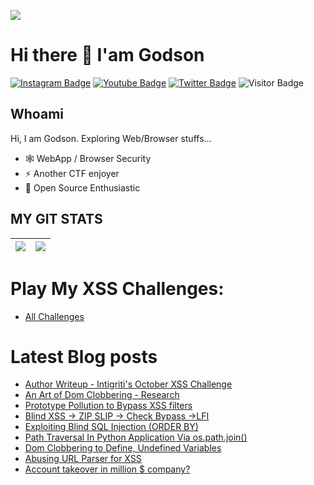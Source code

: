 <a href="https://twitter.com/0xGodson_"><img align="center" src="https://hellofuture.orange.com/app/uploads/2021/04/home-HF_GA-1920x1080-CYBERSECU.gif"/></a>

# Hi there 👋 I'am Godson 


[![Instagram Badge](https://img.shields.io/badge/-0xGodson-purple?style=plastic-square&logo=instagram&logoColor=white&link=https://instagram.com/0xgodson/)](https://instagram.com/0xgodson)
[![Youtube Badge](https://img.shields.io/badge/-0xGodson-red?style=plastic-square&logo=youtube&logoColor=white&link=https://www.youtube.com/codingpotter)](https://www.youtube.com/)
[![Twitter Badge](https://img.shields.io/badge/-0xGodson-blue?style=plastic-square&logo=twitter&logoColor=white&link=https://www.twitter.com/codingpotter)](https://www.twitter.com/0xGodson_)
![Visitor Badge](https://visitor-badge.laobi.icu/badge?page_id=0xGodson)


## Whoami

Hi, I am Godson. Exploring Web/Browser stuffs...

- 🕸️ WebApp / Browser Security
- ⚡️ Another CTF enjoyer
- 🔭 Open Source Enthusiastic



## MY GIT STATS
<img src="https://github-readme-stats.vercel.app/api?username=0xgodson&&show_icons=true&count_private=true"/>|<img src="https://github-readme-streak-stats.herokuapp.com/?user=0xgodson"/>|
|---|---|


# Play My XSS Challenges: 
- <a href="https://0xgodson.me/my-ctfs">All Challenges</a>

# Latest Blog posts
<!-- BLOG-POST-LIST:START -->
- [Author Writeup - Intigriti's October XSS Challenge](https://0xgodson.com/blogs/2022-10-14-intigriti-oct-xss-challenge-author-writeup)
- [An Art of Dom Clobbering - Research](https://0xgodson.com/blogs/2022-07-21-art-of-dom-clobbering/)
- [Prototype Pollution to Bypass XSS filters](https://0xgodson.com/blogs/2022-06-03-intigriti-may-chal/)
- [Blind XSS -> ZIP SLIP -> Check Bypass ->LFI](https://0xgodson.com/blogs/2022-05-23-zipslip/)
- [Exploiting Blind SQL Injection (ORDER BY)](https://0xgodson.com/blogs/2022-05-01-blind-sqli/)
- [Path Traversal In Python Application Via os.path.join()](https://0xgodson.com/blogs/2022-04-09-path-traversal-via-join/)
- [Dom Clobbering to Define, Undefined Variables](https://0xgodson.com/blogs/2022-03-28-dom-clobbering/)
- [Abusing URL Parser for XSS](https://0xgodson.com/blogs/2022-03-28-wcs-xss401/)
- [Account takeover in million $ company?](https://0xgodson.medium.com/account-takeover-in-million-company-report-rejected-whats-wrong-60041f1815fb)
<!-- BLOG-POST-LIST:END -->

	
